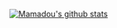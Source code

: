 [![Mamadou's github stats](https://github-readme-stats.vercel.app/api?username=lakhassane&count_private=true)](https://github.com/lakhassane/github-readme-stats)
